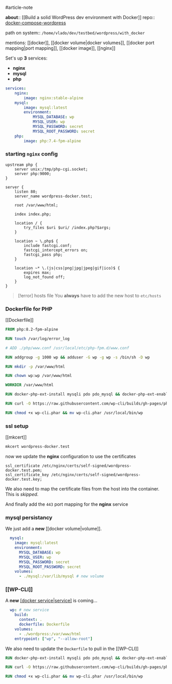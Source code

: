 #article-note 

**about**:: [[Build a solid WordPress dev environment with Docker]]
repo:: [docker-compose-wordpress](https://github.com/aschmelyun/docker-compose-wordpress/blob/main/nginx/default.conf)

path on system:: `/home/vlado/dev/testbed/wordpress/with_docker`

mentions: [[docker]], [[docker volume|docker volumes]], [[docker port mapping|port mapping]], [[docker image]], [[nginx]]

Set's up **3** services:
- **nginx**
- **mysql**
- **php**

```yaml
services:
	nginx: 
		image: nginx:stable-alpine
	mysql:
		image: mysql:latest
		environment:
			MYSQL_DATABASE: wp
			MYSQL_USER: wp
			MYSQL_PASSWORD: secret
			MYSQL_ROOT_PASSWORD: secret
	php:
		image: php:7.4-fpm-alpine
```

### starting `nginx` config

```nginx
upstream php {
    server unix:/tmp/php-cgi.socket;
    server php:9000;
}

server {
    listen 80;
    server_name wordpress-docker.test;

    root /var/www/html;

    index index.php;

    location / {
        try_files $uri $uri/ /index.php?$args;
    }

    location ~ \.php$ {
        include fastcgi.conf;
        fastcgi_intercept_errors on;
        fastcgi_pass php;
    }

    location ~* \.(js|css|png|jpg|jpeg|gif|ico)$ {
        expires max;
        log_not_found off;
    }
}
```

> [!error] hosts file
> You **always** have to add the new host to `etc/hosts`


### Dockerfile for PHP
[[Dockerfile]]

```dockerfile
FROM php:8.2-fpm-alpine

RUN touch /var/log/error_log

# ADD ./php/www.conf /usr/local/etc/php-fpm.d/www.conf

RUN addgroup -g 1000 wp && adduser -G wp -g wp -s /bin/sh -D wp

RUN mkdir -p /var/www/html

RUN chown wp:wp /var/www/html

WORKDIR /var/www/html

RUN docker-php-ext-install mysqli pdo pdo_mysql && docker-php-ext-enable pdo_mysql

RUN curl -O https://raw.githubusercontent.com/wp-cli/builds/gh-pages/phar/wp-cli.phar

RUN chmod +x wp-cli.phar && mv wp-cli.phar /usr/local/bin/wp
```

### ssl setup
[[mkcert]]

```bash
mkcert wordpress-docker.test
```

now we update the **nginx** configuration to use the certificates

```nginx
ssl_certificate /etc/nginx/certs/self-signed/wordpress-docker.test.pem;
ssl_certificate_key /etc/nginx/certs/self-signed/wordpress-docker.test.key;
```

We also need to map the certificate files from the host into the container. This is *skipped*.

And finally add the `443` port mapping for the **nginx** service


### mysql persistancy
We just add a **new** [[docker volume|volume]].

```yaml
  mysql:
    image: mysql:latest
    environment:
      MYSQL_DATABASE: wp
      MYSQL_USER: wp
      MYSQL_PASSWORD: secret
      MYSQL_ROOT_PASSWORD: secret
    volumes:
      - ./mysql:/var/lib/mysql # new volume
```

### [[WP-CLI]]
A **new** [[docker service|service]](container) is coming...

```yaml
  wp: # new service
    build:
      context: .
      dockerfile: Dockerfile
    volumes:
      - ./wordpress:/var/www/html
    entrypoint: ["wp", "--allow-root"]
```

We also need to update the `Dockerfile` to pull in the [[WP-CLI]]

```dockerfile
RUN docker-php-ext-install mysqli pdo pdo_mysql && docker-php-ext-enable pdo_mysql

RUN curl -O https://raw.githubusercontent.com/wp-cli/builds/gh-pages/phar/wp-cli.phar

RUN chmod +x wp-cli.phar && mv wp-cli.phar /usr/local/bin/wp
```
